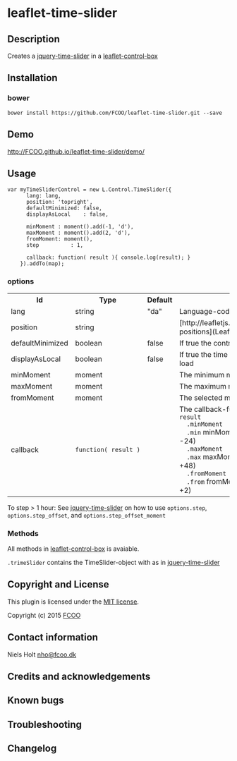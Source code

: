 # leaflet-time-slider
>
[jquery-time-slider]:https://github.com/FCOO/leaflet-time-slider
[leaflet-control-box]:https://github.com/FCOO/leaflet-control-box


## Description
Creates a [jquery-time-slider] in a [leaflet-control-box] 

## Installation
### bower
`bower install https://github.com/FCOO/leaflet-time-slider.git --save`

## Demo
http://FCOO.github.io/leaflet-time-slider/demo/ 

## Usage

	var myTimeSliderControl = new L.Control.TimeSlider({
		  lang: lang,
		  position: 'topright',
		  defaultMinimized: false,
		  displayAsLocal	: false,

		  minMoment	: moment().add(-1, 'd'), 
		  maxMoment	: moment().add(2, 'd'), 
		  fromMoment: moment(),
		  step			: 1,

		  callback: function( result ){ console.log(result); } 
		}).addTo(map);


### options
<table>
<tr>
<th>Id</th>
<th>Type</th> 
<th>Default</th>
<th>Description</th>
</tr>

<tr>
	<td>lang</td>
	<td>string</td>
	<td>"da"</td>
	<td>Language-code "da" or "en"</td>
</tr>

<tr>
	<td>position</td>
	<td>string</td>
	<td></td>
	<td>[http://leafletjs.com/reference.html#control-positions](Leaflet control-position)</td>
</tr>

<tr>
	<td>defaultMinimized</td>
	<td>boolean</td>
	<td>false</td>
	<td>If true the control is closed/hidden on load</td>
</tr>

<tr>
	<td>displayAsLocal</td>
	<td>boolean</td>
	<td>false</td>
	<td>If true the time is displayed in local time on load</td>
</tr>

<tr>
	<td>minMoment</td>
	<td>moment</td>
	<td></td>
	<td>The minimum moment/time on the scale</td>
</tr>
<tr>
	<td>maxMoment</td>
	<td>moment</td>
	<td></td>
	<td>The maximum moment/time on the scale</td>
</tr>
<tr>
	<td>fromMoment</td>
	<td>moment</td>
	<td></td>
	<td>The selected moment</td>
</tr>

<tr>
	<td>callback</td>
	<td><code>function(&nbsp;result&nbsp;)</code></td>
	<td></td>
	<td>The callback-function.<br> 
<code>result</code><br>
<code>&nbsp;&nbsp;.minMoment</code><br>
<code>&nbsp;&nbsp;.min</code> minMoment as relative hours (ex. -24)<br>
<code>&nbsp;&nbsp;.maxMoment</code><br>
<code>&nbsp;&nbsp;.max</code> maxMoment as relative hours (ex. +48)<br>
<code>&nbsp;&nbsp;.fromMoment</code><br>
<code>&nbsp;&nbsp;.from</code> fromMoment as relative hours (ex. +2)
	</td>
</tr>
</table>


To step > 1 hour: See [jquery-time-slider] on how to use `options.step`, `options.step_offset`, and `options.step_offset_moment`
 

### Methods

All methods in [leaflet-control-box] is avaiable.

`.trimeSlider` contains the TimeSlider-object with as in [jquery-time-slider]



## Copyright and License
This plugin is licensed under the [MIT license](https://github.com/FCOO/leaflet-time-slider/LICENSE).

Copyright (c) 2015 [FCOO](https://github.com/FCOO)

## Contact information

Niels Holt nho@fcoo.dk


## Credits and acknowledgements


## Known bugs

## Troubleshooting

## Changelog



